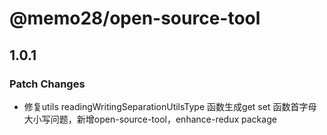 # @memo28/open-source-tool

## 1.0.1

### Patch Changes

- 修复utils readingWritingSeparationUtilsType 函数生成get set 函数首字母大小写问题，新增open-source-tool，enhance-redux package
